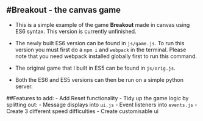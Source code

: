 #Breakout - the canvas game
---

- This is a simple example of the game **Breakout** made in canvas using ES6 syntax. This version is currently unfinished.

- The newly built ES6 version can be found in `js/game.js`. To run this version you must first do a `npm i` and `webpack` in the terminal. Please note that you need webpack installed globally first to run this command. 

- The original game that I built in ES5 can be found in `js/orig.js`.

- Both the ES6 and ES5 versions can then be run on a simple python server.

##Features to add:
	- Add Reset functionality
	- Tidy up the game logic by splitting out:
		- Message displays into `ui.js`
		- Event listeners into `events.js`
	- Create 3 different speed difficulties
    - Create customisable ui
